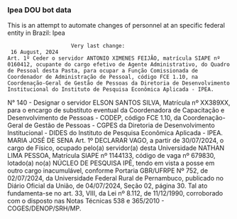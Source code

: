  ### Ipea DOU bot data
 This is an attempt to automate changes of personnel at an specific federal entity in Brazil: Ipea
 
                        Very last change: 
 	 16 August, 2024
	Art. 1º Ceder o servidor ANTONIO XIMENES FEIJÃO, matrícula SIAPE nº 0160412, ocupante do cargo efetivo de Agente Administrativo, do Quadro de Pessoal desta Pasta, para ocupar a Função Comissionada de Coordenador de Administração de Pessoal, código FCE 1.10, na Coordenação-Geral de Gestão de Pessoas da Diretoria de Desenvolvimento Institucional do Instituto de Pesquisa Econômica Aplicada - IPEA.
N° 140 - Designar o servidor ELSON SANTOS SILVA, Matrícula nº XX389XX, para o encargo de substituto eventual da Coordenadora de Capacitação e Desenvolvimento de Pessoas - CODEP, código FCE 1.10, da Coordenação-Geral de Gestão de Pessoas - CGPES da Diretoria de Desenvolvimento Institucional - DIDES do Instituto de Pesquisa Econômica Aplicada - IPEA.
MARIA JOSÉ DE SENA
Art. 1º DECLARAR VAGO, a partir de 30/07/2024, o cargo de Físico, ocupado pelo(a) servidor(a) desta Universidade NATHAN LIMA PESSOA, Matrícula SIAPE nº 1144133, código de vaga nº 679830, lotado(a) no(a)  NÚCLEO DE PESQUISA IPÊ, tendo em vista a posse em outro cargo inacumulável, conforme  Portaria GBR/UFRPE Nº 752, de 02/07/2024, da Universidade Federal Rural de Pernambuco, publicado no Diário Oficial da União, de 04/07/2024, Seção 02, página 30. Tal ato fundamenta-se no art. 33, VIII, da Lei nº 8.112, de 11/12/1990, corroborado com o disposto nas Notas Técnicas 538 e 365/2010 - COGES/DENOP/SRH/MP.
